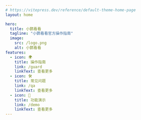 ```yaml
---
# https://vitepress.dev/reference/default-theme-home-page
layout: home

hero:
  title: 小鹦看看
  tagline: "小鹦看看官方操作指南"
  image:
    src: /logo.png
    alt: 小鹦看看
features:
  - icon: 🌍
    title: 操作指南
    link: /guard
    linkText: 查看更多
  - icon: 🛠️
    title: 常见问题
    link: /qa
    linkText: 查看更多
  - icon: 🎥
    title: 功能演示
    link: /demo
    linkText: 查看更多
---
```


